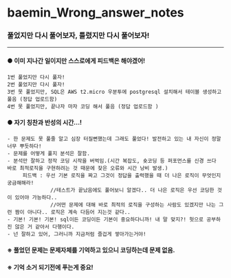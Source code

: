 # baemin_Wrong_answer_notes
### 풀었지만 다시 풀어보자, 틀렸지만 다시 풀어보자!
* * *

#### ● 이미 지나간 일이지만 스스로에게 피드백은 해야겠어! 
    1번 풀었지만 다시 풀자! 
    2번 풀었지만 다시 풀자!
    3번 못 풀었지만, SQL은 AWS t2.micro 우분투에 postgresql 설치해서 테이블 생성하고 풀음 (정답 업로드함)
    4번 못 풀었지만, 끝나자 마자 코딩 해서 풀음 (정답 업로드함 )
    

#### ● 자기 칭찬과 반성의 시간...!
    - 한 문제도 못 풀줄 알고 심장 터질뻔했는데 그래도 풀었다! 발전하고 있는 내 자신이 정말 너무 뿌듯하다!
    - 문제를 어떻게 풀지 분석은 잘함.
    - 분석만 잘하고 정작 코딩 시작을 버벅임.(시간 복잡도, 숏코딩 등 퍼포먼스를 신경 쓰다 바로 최적로직을 구현하려는 것 때문에 잦은 오류와 시간 낭비 발생.)
         피드백 : 우선 기본 로직을 짜고 그것이 정답을 출력했을 때 더 나은 로직이 무엇인지 궁금해해라!
                  //테스트가 끝났음에도 풀어보니 알겠다.. 더 나은 로직은 우선 코딩한 것이 있어야 가능하다..
                  //어떤 문제에 대해 바로 최적의 로직을 구성하는 사람도 있겠지만 나는 그런 짬이 아니다.. 로직은 계속 다듬어 지는것 같다..
    - 기본! 기본! 기본! sql이든 코딩이든 기본이 중요하다니까! 내 말 맞지?! 헛으로 공부하진 않은 거 같아서 다행이다.
    - 넌 잘하고 있어, 그러니까 지금처럼 즐겁게 쌓아가는거야!

#### ※ 풀었던 문제는 문제자체를 기억하고 있으니 코딩하는데 문제 없음.
#### ※ 기억 소거 되기전에 푸는게 중요!
